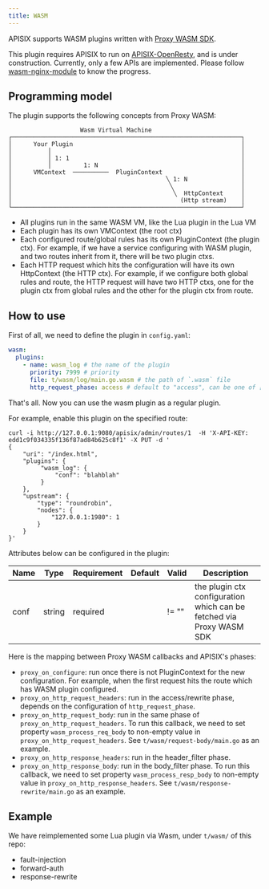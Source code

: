 ```yaml
---
title: WASM
---
```


<!--
#
# Licensed to the Apache Software Foundation (ASF) under one or more
# contributor license agreements.  See the NOTICE file distributed with
# this work for additional information regarding copyright ownership.
# The ASF licenses this file to You under the Apache License, Version 2.0
# (the "License"); you may not use this file except in compliance with
# the License.  You may obtain a copy of the License at
#
#     http://www.apache.org/licenses/LICENSE-2.0
#
# Unless required by applicable law or agreed to in writing, software
# distributed under the License is distributed on an "AS IS" BASIS,
# WITHOUT WARRANTIES OR CONDITIONS OF ANY KIND, either express or implied.
# See the License for the specific language governing permissions and
# limitations under the License.
#
-->

APISIX supports WASM plugins written with [Proxy WASM SDK](https://github.com/proxy-wasm/spec#sdks).

This plugin requires APISIX to run on [APISIX-OpenResty](../how-to-build.md#step-6-build-openresty-for-apache-apisix), and is under construction.
Currently, only a few APIs are implemented. Please follow [wasm-nginx-module](https://github.com/api7/wasm-nginx-module) to know the progress.

## Programming model

The plugin supports the following concepts from Proxy WASM:

```
                    Wasm Virtual Machine
┌────────────────────────────────────────────────────────────────┐
│      Your Plugin                                               │
│          │                                                     │
│          │ 1: 1                                                │
│          │         1: N                                        │
│      VMContext  ──────────  PluginContext                      │
│                                           ╲ 1: N               │
│                                            ╲                   │
│                                             ╲  HttpContext     │
│                                               (Http stream)    │
└────────────────────────────────────────────────────────────────┘
```

* All plugins run in the same WASM VM, like the Lua plugin in the Lua VM
* Each plugin has its own VMContext (the root ctx)
* Each configured route/global rules has its own PluginContext (the plugin ctx).
For example, if we have a service configuring with WASM plugin, and two routes inherit from it,
there will be two plugin ctxs.
* Each HTTP request which hits the configuration will have its own HttpContext (the HTTP ctx).
For example, if we configure both global rules and route, the HTTP request will
have two HTTP ctxs, one for the plugin ctx from global rules and the other for the
plugin ctx from route.

## How to use

First of all, we need to define the plugin in `config.yaml`:

```yaml
wasm:
  plugins:
    - name: wasm_log # the name of the plugin
      priority: 7999 # priority
      file: t/wasm/log/main.go.wasm # the path of `.wasm` file
      http_request_phase: access # default to "access", can be one of ["access", "rewrite"]
```

That's all. Now you can use the wasm plugin as a regular plugin.

For example, enable this plugin on the specified route:

```shell
curl -i http://127.0.0.1:9080/apisix/admin/routes/1  -H 'X-API-KEY: edd1c9f034335f136f87ad84b625c8f1' -X PUT -d '
{
    "uri": "/index.html",
    "plugins": {
         "wasm_log": {
             "conf": "blahblah"
         }
    },
    "upstream": {
        "type": "roundrobin",
        "nodes": {
            "127.0.0.1:1980": 1
        }
    }
}'
```

Attributes below can be configured in the plugin:

| Name           | Type                 | Requirement | Default        | Valid                                                                      | Description                                                                                                                                         |
| --------------------------------------| ------------| -------------- | -------- | --------------------------------------------------------------- | --------------------------------------------------------------------------------------------------------------------------------------------------- |
|  conf         | string | required |   |  != ""      | the plugin ctx configuration which can be fetched via Proxy WASM SDK |

Here is the mapping between Proxy WASM callbacks and APISIX's phases:

* `proxy_on_configure`: run once there is not PluginContext for the new configuration.
For example, when the first request hits the route which has WASM plugin configured.
* `proxy_on_http_request_headers`: run in the access/rewrite phase, depends on the configuration of `http_request_phase`.
* `proxy_on_http_request_body`: run in the same phase of `proxy_on_http_request_headers`. To run this callback, we need to set property `wasm_process_req_body` to non-empty value in `proxy_on_http_request_headers`. See `t/wasm/request-body/main.go` as an example.
* `proxy_on_http_response_headers`: run in the header_filter phase.
* `proxy_on_http_response_body`: run in the body_filter phase. To run this callback, we need to set property `wasm_process_resp_body` to non-empty value in `proxy_on_http_response_headers`. See `t/wasm/response-rewrite/main.go` as an example.

## Example

We have reimplemented some Lua plugin via Wasm, under `t/wasm/` of this repo:

* fault-injection
* forward-auth
* response-rewrite
